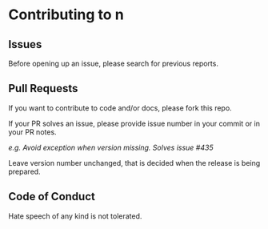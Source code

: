 # Contributing to n

## Issues

Before opening up an issue, please search for previous reports.

## Pull Requests

If you want to contribute to code and/or docs, please fork this repo.

If your PR solves an issue, please provide issue number in your commit or in your PR notes.

_e.g. Avoid exception when version missing. Solves issue #435_

Leave version number unchanged, that is decided when the release is being prepared.

## Code of Conduct

Hate speech of any kind is not tolerated.
